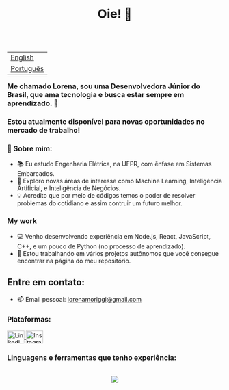 <header>
  <h1 align="center">Oie! 👋</h1>
</header>
<section align="left">
<table align="right">
 <tr><td><a href="README.md">English</a></td></tr>
 <tr><td><a href="README_pt.md">Português</a></td></tr>
</table>
  
### Me chamado Lorena, sou uma Desenvolvedora Júnior do Brasil, que ama tecnologia e busca estar sempre em aprendizado. 🚀
### Estou atualmente disponível para novas oportunidades no mercado de trabalho!

### 💬 Sobre mim:

- 📚 Eu estudo Engenharia Elétrica, na UFPR, com ênfase em Sistemas Embarcados.
- 🌱 Exploro novas áreas de interesse como Machine Learning, Inteligência Artificial, e Inteligência de Negócios.
- 💡 Acredito que por meio de códigos temos o poder de resolver problemas do cotidiano e assim contruir um futuro melhor.

### My work
- 💻 Venho desenvolvendo experiência em Node.js, React, JavaScript, C++, e um pouco de Python (no processo de aprendizado).
- 🔭 Estou trabalhando em vários projetos autônomos que você consegue encontrar na página do meu repositório.
<!-- - 🌟 Some of my favorite projects are:
  - [Project A](https://github.com/lorena-moriggi/project-x): A brief description of what this project does
  - [Project B](https://github.com/lorena-moriggi/project-y): A brief description of what this project does
  - [Project C](https://github.com/lorena-moriggi/project-z): A brief description of what this project does
-->

## Entre em contato:
- 📫 Email pessoal: lorenamoriggi@gmail.com
<h3>Plataformas:</h3>
  <div>
    <a href="https://linkedin.com/in/lorena-moriggi">
      <img align="center" src="https://skillicons.dev/icons?i=linkedin" alt="LinkedIn" height="30" width="40" />
    </a>
        <a href="https://www.instagram.com/lmoriggi_/">
      <img align="center" src="https://skillicons.dev/icons?i=instagram" alt="Instagram" height="30" width="40" />
    </a>
  </div>
    <h3>Linguagens ​​e ferramentas que tenho experiência:</h3>
  </br>
  <div align="center">
    <a href="https://skillicons.dev">
      <img src="https://skillicons.dev/icons?i=ts,js,python,c,cs,cpp,css,figma,nodejs,react,git,arduino" />
    </a>
  </div>
  </br>
</section>
